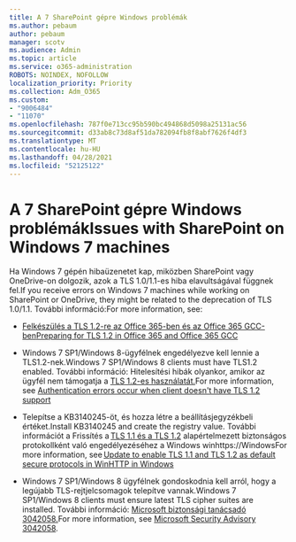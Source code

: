 ```yaml
---
title: A 7 SharePoint gépre Windows problémák
ms.author: pebaum
author: pebaum
manager: scotv
ms.audience: Admin
ms.topic: article
ms.service: o365-administration
ROBOTS: NOINDEX, NOFOLLOW
localization_priority: Priority
ms.collection: Adm_O365
ms.custom:
- "9006484"
- "11070"
ms.openlocfilehash: 787f0e713cc95b590bc494868d5098a25131ac56
ms.sourcegitcommit: d33ab8c73d8af51da782094fb8f8abf7626f4df3
ms.translationtype: MT
ms.contentlocale: hu-HU
ms.lasthandoff: 04/28/2021
ms.locfileid: "52125122"
---
```

# <a name="issues-with-sharepoint-on-windows-7-machines"></a><span data-ttu-id="f2d72-102">A 7 SharePoint gépre Windows problémák</span><span class="sxs-lookup"><span data-stu-id="f2d72-102">Issues with SharePoint on Windows 7 machines</span></span>

<span data-ttu-id="f2d72-103">Ha Windows 7 gépén hibaüzenetet kap, miközben SharePoint vagy OneDrive-on dolgozik, azok a TLS 1.0/1.1-es hiba elavultságával függnek fel.</span><span class="sxs-lookup"><span data-stu-id="f2d72-103">If you receive errors on Windows 7 machines while working on SharePoint or OneDrive, they might be related to the deprecation of TLS 1.0/1.1.</span></span> <span data-ttu-id="f2d72-104">További információ:</span><span class="sxs-lookup"><span data-stu-id="f2d72-104">For more information, see:</span></span>

- [<span data-ttu-id="f2d72-105">Felkészülés a TLS 1.2-re az Office 365-ben és az Office 365 GCC-ben</span><span class="sxs-lookup"><span data-stu-id="f2d72-105">Preparing for TLS 1.2 in Office 365 and Office 365 GCC</span></span>](https://docs.microsoft.com/microsoft-365/compliance/prepare-tls-1.2-in-office-365)

- <span data-ttu-id="f2d72-106">Windows 7 SP1/Windows 8-ügyfélnek engedélyezve kell lennie a TLS1.2-nek.</span><span class="sxs-lookup"><span data-stu-id="f2d72-106">Windows 7 SP1/Windows 8 clients must have TLS1.2 enabled.</span></span> <span data-ttu-id="f2d72-107">További információ: Hitelesítési hibák olyankor, amikor az ügyfél nem támogatja a [TLS 1.2-es használatát.](https://review.docs.microsoft.com/sharepoint/troubleshoot/administration/authentication-errors-tls12-support)</span><span class="sxs-lookup"><span data-stu-id="f2d72-107">For more information, see [Authentication errors occur when client doesn't have TLS 1.2 support](https://review.docs.microsoft.com/sharepoint/troubleshoot/administration/authentication-errors-tls12-support)</span></span>

- <span data-ttu-id="f2d72-108">Telepítse a KB3140245-öt, és hozza létre a beállításjegyzékbeli értéket.</span><span class="sxs-lookup"><span data-stu-id="f2d72-108">Install KB3140245 and create the registry value.</span></span> <span data-ttu-id="f2d72-109">További információt a Frissítés a [TLS 1.1 és a TLS 1.2](https://support.microsoft.com/topic/update-to-enable-tls-1-1-and-tls-1-2-as-default-secure-protocols-in-winhttp-in-windows-c4bd73d2-31d7-761e-0178-11268bb10392) alapértelmezett biztonságos protokollként való engedélyezéséhez a Windows winhttps://Windows</span><span class="sxs-lookup"><span data-stu-id="f2d72-109">For more information, see [Update to enable TLS 1.1 and TLS 1.2 as default secure protocols in WinHTTP in Windows](https://support.microsoft.com/topic/update-to-enable-tls-1-1-and-tls-1-2-as-default-secure-protocols-in-winhttp-in-windows-c4bd73d2-31d7-761e-0178-11268bb10392)</span></span>

- <span data-ttu-id="f2d72-110">Windows 7 SP1/Windows 8 ügyfélnek gondoskodnia kell arról, hogy a legújabb TLS-rejtjelcsomagok telepítve vannak.</span><span class="sxs-lookup"><span data-stu-id="f2d72-110">Windows 7 SP1/Windows 8 clients must ensure latest TLS cipher suites are installed.</span></span> <span data-ttu-id="f2d72-111">További információ: [Microsoft biztonsági tanácsadó 3042058.](https://docs.microsoft.com/security-updates/SecurityAdvisories/2015/3042058)</span><span class="sxs-lookup"><span data-stu-id="f2d72-111">For more information, see [Microsoft Security Advisory 3042058](https://docs.microsoft.com/security-updates/SecurityAdvisories/2015/3042058).</span></span> 


